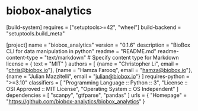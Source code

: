 # biobox-analytics
[build-system]
requires = ["setuptools>=42", "wheel"]
build-backend = "setuptools.build_meta"

[project]
name = "biobox_analytics"
version = "0.1.6"
description = "BioBox CLI for data manipulation in python"
readme = "README.md"
readme-content-type = "text/markdown"  # Specify content type for Markdown
license = { text = "MIT" }
authors = [
    {name = "Christopher Li", email = "chris@biobox.io"},
    {name = "Hamza Farooq", email = "hamza@biobox.io"},
    {name = "Julian Mazzitelli", email = "julian@biobox.io"}
]
requires-python = ">=3.10"
classifiers = [
    "Programming Language :: Python :: 3",
    "License :: OSI Approved :: MIT License",
    "Operating System :: OS Independent"
]
dependencies = [
  "scanpy",
  "gtfparse",
  "pandas"
]
urls = { "Homepage" = "https://github.com/biobox-analytics/biobox_analytics" }